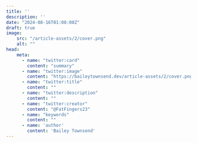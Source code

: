 ```yaml
---
title: ''
description: ''
date: "2024-08-16T01:08:00Z"
draft: true
image:
    src: "/article-assets/2/cover.png"
    alt: ""
head:
    meta:
      - name: "twitter:card"
        content: "summary"
      - name: "twitter:image"
        content: "https://baileytownsend.dev/article-assets/2/cover.png"
      - name: "twitter:title"
        content: ""
      - name: "twitter:description"
        content: ""
      - name: "twitter:creator"
        content: "@FatFingers23"
      - name: "keywords"    
        content: ""
      - name: 'author'
        content: 'Bailey Townsend'
---
```

